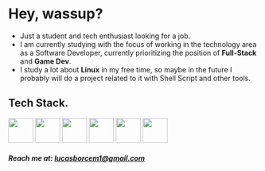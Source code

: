 # Hey, wassup?

- Just a student and tech enthusiast looking for a job.
- I am currently studying with the focus of working in the technology area as a Software Developer, currently prioritizing the position of **Full-Stack** and **Game Dev**.
- I study a lot about **Linux** in my free time, so maybe in the future I probably will do a project related to it with Shell Script and other tools.

## Tech Stack.

<img width="50px" src="https://cdn.jsdelivr.net/gh/devicons/devicon@latest/icons/linux/linux-original.svg" /> <img width="50px" src="https://cdn.jsdelivr.net/gh/devicons/devicon@latest/icons/nodejs/nodejs-original.svg" /> <img width="50px" src="https://cdn.jsdelivr.net/gh/devicons/devicon@latest/icons/javascript/javascript-original.svg" /> <img width="50px" src="https://cdn.jsdelivr.net/gh/devicons/devicon@latest/icons/cplusplus/cplusplus-original.svg" /> <img width="50px" src="https://cdn.jsdelivr.net/gh/devicons/devicon@latest/icons/git/git-original.svg" /> <img width="50px" src="https://cdn.jsdelivr.net/gh/devicons/devicon@latest/icons/bash/bash-original.svg" />

##### Reach me at: lucasborcem1@gmail.com
